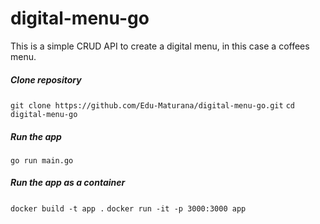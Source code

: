 # digital-menu-go
This is a simple CRUD API to create a digital menu, in this case a coffees menu.

##### Clone repository
`git clone https://github.com/Edu-Maturana/digital-menu-go.git`
`cd digital-menu-go`

##### Run the app
`go run main.go`

##### Run the app as a container
`docker build -t app .`
`docker run -it -p 3000:3000 app`
